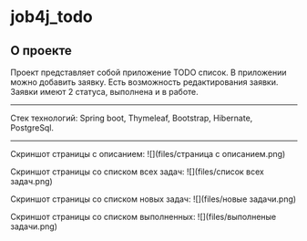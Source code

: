 # job4j_todo

## О проекте

Проект представляет собой приложение TODO список. В приложении можно добавить заявку. Есть возможность 
редактирования заявки. Заявки имеют 2 статуса, выполнена и в работе.
____
Стек технологий: Spring boot, Thymeleaf, Bootstrap, Hibernate, PostgreSql.
_____
Скриншот страницы с описанием:
![](files/страница с описанием.png)

Скриншот страницы со списком всех задач:
![](files/список всех задач.png)

Скриншот страницы со списком новых задач:
![](files/новые задачи.png)

Скриншот страницы со списком выполненных:
![](files/выполненые задачи.png)